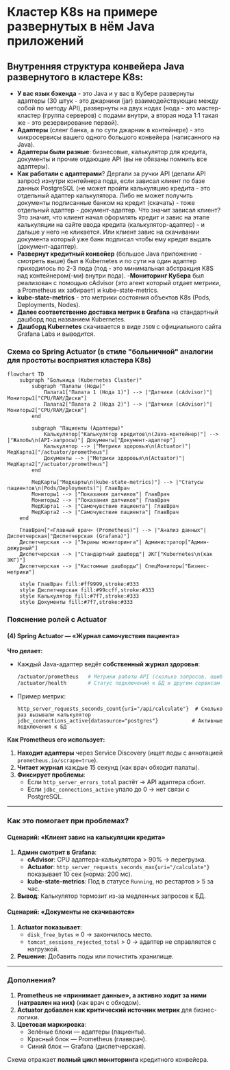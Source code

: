 # Кластер K8s на примере развернутых в нём Java приложений

## **Внутренняя структура конвейера Java развернутого в кластере K8s:**

- **У вас язык бэкенда** - это Java и у вас в Кубере развернуты адаптеры (30 штук - это джарники (jar) взаимодействующие между собой по методу API), развернуты на двух нодах (нода - это мастер-кластер (группа серверов) с подами внутри, а вторая нода 1:1 такая же - это резервирование первой).
- **Адаптеры** (сленг банка, а по сути джарник в контейнере) - это микросервисы вашего одного большого конвейера (написанного на Java).
- **Адаптеры были разные**: бизнесовые, калькулятор для кредита, документы и прочие отдающие API (вы не обязаны помнить все адаптеры).
- **Как работали с адаптерами**? Дергали за ручки API (делали API запрос) изнутри контейнера пода, если зависал клиент по базе данных PostgreSQL (не может пройти калькуляцию кредита - это отдельный адаптер калькулятора. Либо не может получить документы подписанные банком на кредит (скачать) - тоже отдельный адаптер - документ-адаптер. Что значит зависал клиент? Это значит, что клиент начал оформлять кредит и завис на этапе калькуляции на сайте ввода кредита (калькулятор-адаптер) - и дальше у него не кликается. Или клиент завис на скачивании документа который уже банк подписал чтобы ему кредит выдать (документ-адаптер).
- **Развернут кредитный конвейер** (большое Java приложение - смотреть выше) был в Kubernetes и по сути на один адаптер приходилось по 2-3 пода (под - это минимальная абстракция K8S над контейнером(-ми) внутри пода).
-**Мониторинг Кубера** был реализован с помощью cAdvisor (это агент который отдает метрики, а Prometheus их забирает) и kube-state-metrics.
- **kube-state-metrics** - это метрики состояния объектов K8s (Pods, Deployments, Nodes).
- **Далее соответственно доставка метрик в Grafana** на стандартный дашборд под названием Kubernetes.
- **Дашборд Kubernetes** скачивается в виде `JSON` с официального сайта Grafana Labs и выводится.

### **Схема со Spring Actuator (в стиле "больничной" аналогии для простоты восприятия кластера K8s)**  

```mermaid
flowchart TD
    subgraph "Больница (Kubernetes Cluster)"
        subgraph "Палаты (Ноды)"
            Палата1["Палата 1 (Нода 1)"] --> |"Датчики (cAdvisor)"| Мониторы1["CPU/RAM/Диски"]
            Палата2["Палата 2 (Нода 2)"] --> |"Датчики (cAdvisor)"| Мониторы2["CPU/RAM/Диски"]
        end

        subgraph "Пациенты (Адаптеры)"
            Калькулятор["Калькулятор кредитов\n(Java-контейнер)"] --> |"Жалобы\n(API-запросы)"| Документы["Документ-адаптер"]
            Калькулятор --> |"Метрики здоровья\n(Actuator)"| МедКарта1["/actuator/prometheus"]
            Документы --> |"Метрики здоровья\n(Actuator)"| МедКарта2["/actuator/prometheus"]
        end

        МедКарты["Медкарты\n(kube-state-metrics)"] --> |"Статусы пациентов\n(Pods/Deployments)"| ГлавВрач
        Мониторы1 --> |"Показания датчиков"| ГлавВрач
        Мониторы2 --> |"Показания датчиков"| ГлавВрач
        МедКарта1 --> |"Самочувствие пациента"| ГлавВрач
        МедКарта2 --> |"Самочувствие пациента"| ГлавВрач
    end

    ГлавВрач["«Главный врач» (Prometheus)"] --> |"Анализ данных"| Диспетчерская["Диспетчерская (Grafana)"]
    Диспетчерская --> |"Экраны мониторинга"| Администратор["Админ-дежурный"]
    Диспетчерская --> |"Стандартный дашборд"| ЭКГ["Kubernetes\n(как ЭКГ)"]
    Диспетчерская --> |"Кастомные дашборды"| СпецМониторы["Бизнес-метрики"]

    style ГлавВрач fill:#ff9999,stroke:#333
    style Диспетчерская fill:#99ccff,stroke:#333
    style Калькулятор fill:#7f7,stroke:#333
    style Документы fill:#7f7,stroke:#333
```

### **Пояснение ролей с Actuator**  

#### **(4) Spring Actuator — «Журнал самочувствия пациента»**  
**Что делает:**  
- Каждый Java-адаптер ведёт **собственный журнал здоровья**:  
  ```bash
  /actuator/prometheus   # Метрики работы API (сколько запросов, ошибок)
  /actuator/health       # Статус подключений к БД и другим сервисам
  ```
- Пример метрик:  
  ```promql
  http_server_requests_seconds_count{uri="/api/calculate"}  # Сколько раз вызывали калькулятор
  jdbc_connections_active{datasource="postgres"}           # Активные подключения к БД
  ```

**Как Prometheus его использует:**  
1. **Находит адаптеры** через Service Discovery (ищет поды с аннотацией `prometheus.io/scrape=true`).  
2. **Читает журнал** каждые 15 секунд (как врач обходит палаты).  
3. **Фиксирует проблемы**:  
   - Если `http_server_errors_total` растёт → API адаптера сбоит.  
   - Если `jdbc_connections_active` упало до 0 → нет связи с PostgreSQL.  

---

### **Как это помогает при проблемах?**  
#### **Сценарий: «Клиент завис на калькуляции кредита»**  
1. **Админ смотрит в Grafana**:  
   - **cAdvisor**: CPU адаптера-калькулятора > 90% → перегрузка.  
   - **Actuator**: `http_server_requests_seconds_max{uri="/calculate"}` показывает 10 сек (норма: 200 мс).  
   - **kube-state-metrics**: Под в статусе `Running`, но рестартов > 5 за час.  
2. **Вывод**: Калькулятор тормозит из-за медленных запросов к БД.  

#### **Сценарий: «Документы не скачиваются»**  
1. **Actuator показывает**:  
   - `disk_free_bytes` ≈ 0 → закончилось место.  
   - `tomcat_sessions_rejected_total` > 0 → адаптер не справляется с нагрузкой.  
2. **Решение**: Добавить поды или почистить хранилище.  

---

### **Дополнения?**  
1. **Prometheus не «принимает данные», а активно ходит за ними (натравлен на них)** (как врач с обходом).  
2. **Actuator добавлен как критический источник метрик** для бизнес-логики.  
3. **Цветовая маркировка**:  
   - Зелёные блоки — адаптеры (пациенты).  
   - Красный блок — Prometheus (главврач).  
   - Синий блок — Grafana (диспетчерская).  

Схема отражает **полный цикл мониторинга** кредитного конвейера.
